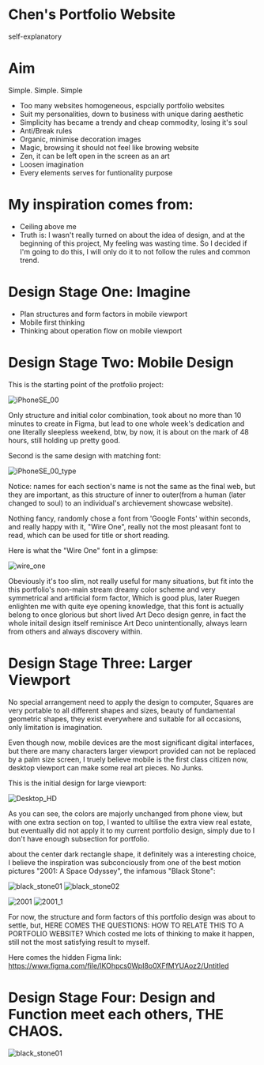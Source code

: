 # Chen's Portfolio Website
self-explanatory

# Aim
Simple. Simple. Simple
- Too many websites homogeneous, espcially portfolio websites
- Suit my personalities, down to business with unique daring aesthetic
- Simplicity has became a trendy and cheap commodity, losing it's soul
- Anti/Break rules
- Organic, minimise decoration images
- Magic, browsing it should not feel like browing website
- Zen, it can be left open in the screen as an art
- Loosen imagination 
- Every elements serves for funtionality purpose

# My inspiration comes from:
- Ceiling above me
- Truth is: I wasn't really turned on about the idea of design, and at the beginning of this project, My feeling was wasting time. So I decided if I'm going to do this, I will only do it to not follow the rules and common trend.

# Design Stage One: Imagine
- Plan structures and form factors in mobile viewport
- Mobile first thinking
- Thinking about operation flow on mobile viewport

# Design Stage Two: Mobile Design

This is the starting point of the protfolio project:

![iPhoneSE_00](./md-img/iPhoneSE00.png "iPhoneSE_00")

Only structure and initial color combination, took about no more than 10 minutes to create in Figma, but lead to one whole week's dedication and one literally sleepless weekend, btw, by now, it is about on the mark of 48 hours, still holding up pretty good.

Second is the same design with matching font:

![iPhoneSE_00_type](./md-img/iPhoneSE00_typexs.png "iPhoneSE_00_type")

Notice: names for each section's name is not the same as the final web, but they are important, as this structure of inner to outer(from a human (later changed to soul) to an individual's archievement showcase website).

Nothing fancy, randomly chose a font from 'Google Fonts' within seconds, and really happy with it, "Wire One", really not the most pleasant font to read, which can be used for title or short reading.

Here is what the "Wire One" font in a glimpse:

![wire_one](./md-img/wire_one.png "wire_one.png")

Obeviously it's too slim, not really useful for many situations, but fit into the this portfolio's non-main stream dreamy color scheme and very symmetrical and artificial form factor, Which is good plus, later Ruegen enlighten me with quite eye opening knowledge, that this font is actually belong to once glorious but short lived Art Deco design genre, in fact the whole initail design itself reminisce Art Deco unintentionally, always learn from others and always discovery within.

# Design Stage Three: Larger Viewport

No special arrangement need to apply the design to computer, Squares are very portable to all different shapes and sizes, beauty of fundamental geometric shapes, they exist everywhere and suitable for all occasions, only limitation is imagination.

Even though now, mobile devices are the most significant digital interfaces, but there are many characters larger viewport provided can not be replaced by a palm size screen, I truely believe mobile is the first class citizen now, desktop viewport can make some real art pieces. No Junks.

This is the initial design for large viewport:

![Desktop_HD](./md-img/Desktop_HD.png "Desktop_HD.png")

As you can see, the colors are majorly unchanged from phone view, but with one extra section on top, I wanted to ultilise the extra view real estate, but eventually did not apply it to my current portfolio design, simply due to I don't have enough subsection for portfolio.

about the center dark rectangle shape, it definitely was a interesting choice, I believe the inspiration was subconciously from one of the best motion pictures "2001: A Space Odyssey", the infamous "Black Stone":

![black_stone01](./md-img/blackstone01.jpg "Famous Black Stone_01")
![black_stone02](./md-img/blackstone02.jpg "Famous Black Stone_02")

![2001](./md-img/2001.jpg "2001")
![2001_1](./md-img/2001_1.jpg "2001_1")

For now, the structure and form factors of this portfolio design was about to settle, but, HERE COMES THE QUESTIONS: HOW TO RELATE THIS TO A PORTFOLIO WEBSITE? Which costed me lots of thinking to make it happen, still not the most satisfying result to myself.

Here comes the hidden Figma link:
https://www.figma.com/file/IKOhpcs0WpI8o0XFfMYUAoz2/Untitled

# Design Stage Four: Design and Function meet each others, THE CHAOS.

![black_stone01](./md-img/blackstone01.jpg "Famous Black Stone_01")